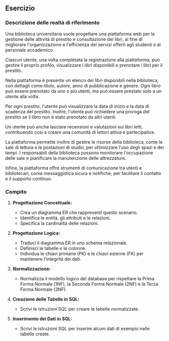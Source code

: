 ## Esercizio

### Descrizione delle realtà di riferimento

Una biblioteca universitaria vuole progettare una piattaforma web per la gestione delle attività di prestito e consultazione dei libri, al fine di migliorare l'organizzazione e l'efficienza dei servizi offerti agli studenti e al personale accademico.

Ciascun utente, una volta completata la registrazione alla piattaforma, può gestire il proprio profilo, visualizzare i libri disponibili e prenotare i libri per il prestito.

Nella piattaforma è presente un elenco dei libri disponibili nella biblioteca, con dettagli come titolo, autore, anno di pubblicazione e genere. Ogni libro può essere prenotato da uno o più utenti, ma può essere prestato solo a un utente alla volta.

Per ogni prestito, l'utente può visualizzare la data di inizio e la data di scadenza del prestito. Inoltre, l'utente può richiedere una proroga del prestito se il libro non è stato prenotato da altri utenti.

Un utente può anche lasciare recensioni e valutazioni sui libri letti, contribuendo così a creare una comunità di lettori attiva e partecipativa.

La piattaforma permette inoltre di gestire le risorse della biblioteca, come le sale di lettura e le postazioni di studio, per ottimizzare l'uso degli spazi e dei tempi. I responsabili della biblioteca possono monitorare l'occupazione delle sale e pianificare la manutenzione delle attrezzature.

Infine, la piattaforma offre strumenti di comunicazione tra utenti e bibliotecari, come messaggistica sicura e notifiche, per facilitare il contatto e il supporto continuo.


### Compito

1. **Progettazione Concettuale:**

   - Crea un diagramma ER che rappresenti questo scenario.
   - Identifica le entità, gli attributi e le relazioni.
   - Specifica la cardinalità delle relazioni.

2. **Progettazione Logica:**
   - Traduci il diagramma ER in uno schema relazionale.
   - Definisci le tabelle e le colonne.
   - Individua le chiavi primarie (PK) e le chiavi esterne (FK) per mantenere l'integrità dei dati.

3. **Normalizzazione:**
   - Normalizza il modello logico del database per rispettare la Prima Forma Normale (1NF), la Seconda Forma Normale (2NF) e la Terza Forma Normale (3NF).

4. **Creazione delle Tabelle in SQL:**
   - Scrivi le istruzioni SQL per creare le tabelle normalizzate.

5. **Inserimento dei Dati in SQL:**
   - Scrivi le istruzioni SQL per inserire alcuni dati di esempio nelle tabelle create.
